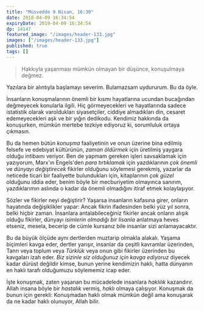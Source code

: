 ```yaml
---
title: "Müsvedde 9 Nisan, 16:30"
date: 2018-04-09 16:34:54
expiryDate: 2019-04-09 16:34:54
dp: 14147
featured_image: "/images/header-133.jpg"
images: ["/images/header-133.jpg"]
published: true
tags: []
---
```




> Hakkıyla yaşanması mümkün olmayan bir düşünce, konuşulmaya değmez. 

Yazılara bir alıntıyla başlamayı severim. Bulamazsam uydururum. Bu da öyle. 

İnsanların konuşmalarının önemli bir kısmı hayatlarına ucundan bucağından
değmeyecek konularla ilgili. Hiç görmeyecekleri ve hayatlarında sadece
istatistik olarak varoldukları siyasetçiler, ciddiye almadıkları din, cesaret
edemeyecekleri aşk ve bir yığın dedikodu. Kendimiz hakkında da konuşurken,
mümkün mertebe tezkiye ediyoruz ki, sorumluluk ortaya çıkmasın.

Bu da hemen bütün *konuşma* faaliyetinin ve onun üzerine bina edilmiş felsefe ve
edebiyat kültürünün, *zaman öldürmek* için üretilmiş yaygara olduğu intibaını
veriyor. Ben de yapmam gereken işleri savsaklamak için yazıyorum, Marx'ın
Engels'den *para tırtıklamak* için yazdıklarının *çok önemli* ve *dünyayı
değiştirecek* fikirler olduğunu söylemesi gerekmiş, yazarlar da neticede ticari
bir faaliyette bulundukları için, kitaplarının *çok güzel* olduğunu iddia eder,
benim böyle bir mecburiyetim olmayınca sanırım, yazdıklarımın aslında o kadar da
önemli olmadığını itiraf etmek kolaylaşıyor.

Sözler ve fikirler neyi değiştirir? Yaşarsa insanların kafasına girer, onların
hayatında değişiklikler yapar: Ancak fikrin ifadesinden belki yüz yıl sonra,
belki hiçbir zaman. İnsanlara antalabileceğiniz fikirler ancak onların alışık
olduğu fikirler, dünyayı *isimlerin olmadığı bir lisanla* anlatmaya heves
etseniz, mesela, becerip de cümle kursanız bile insanlar sizi anlamayacaktır.

Bu da büyük ölçüde aynı dertlerden muztarip olmakla alakalı. Yaşama biçimleri
kavga eder, dertler yarışır, insanlar da çeşitli kavramlar üzerinden, Tanrı veya
toplum veya *Türklük* veya onun gibi fikirler üzerinden bu kavgaları izah
eder. *Biz sizinle siz olduğunuz için kavga ediyoruz* diyecek kadar dürüst
değildir kimse, bunun yerine kendimizin haklı, hatta dünyanın en haklı tarafı
olduğumuzu söylememiz icap eder.

İşte konuşmak, zaten yaşanan bu mücadelede insanlara *haklılık* kazandırır.
Allah insana böyle bir *hastalık* vermiş, *haklı* olmaya çalışıyor. Konuşmak da
bunun için gerekli: Konuşmadan haklı olmak mümkün değil ama konuşarak da ne
kadar haklı olunuyor, Allah bilir.

